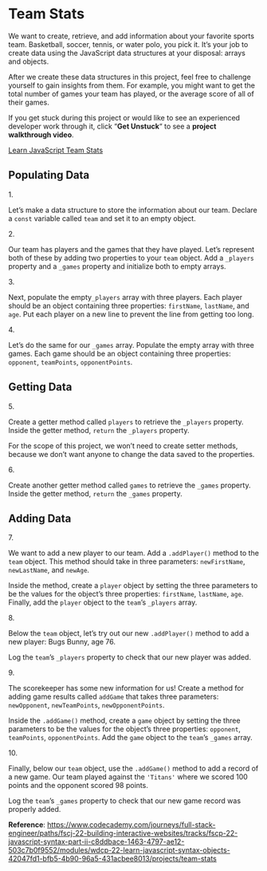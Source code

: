 # Team Stats

We want to create, retrieve, and add information about your favorite
sports team. Basketball, soccer, tennis, or water polo, you pick it.
It’s your job to create data using the JavaScript data structures at
your disposal: arrays and objects.

After we create these data structures in this project, feel free to
challenge yourself to gain insights from them. For example, you might
want to get the total number of games your team has played, or the
average score of all of their games.

If you get stuck during this project or would like to see an experienced
developer work through it, click “**Get Unstuck**“ to see a **project
walkthrough video**.

[Learn JavaScript Team Stats](https://www.youtube.com/watch?v=wxk9WKidl48)

## Populating Data

1\.

Let’s make a data structure to store the information about our team.
Declare a `const` variable called `team` and set it to an empty object.

2\.

Our team has players and the games that they have played. Let’s
represent both of these by adding two properties to your `team` object.
Add a `_players` property and a `_games` property and initialize both to
empty arrays.

3\.

Next, populate the empty`_players` array with three players. Each player
should be an object containing three properties: `firstName`,
`lastName`, and `age`. Put each player on a new line to prevent the line
from getting too long.

4\.

Let’s do the same for our `_games` array. Populate the empty array with
three games. Each game should be an object containing three properties:
`opponent`, `teamPoints`, `opponentPoints`.

## Getting Data

5\.

Create a getter method called `players` to retrieve the `_players`
property. Inside the getter method, `return` the `_players` property.

For the scope of this project, we won’t need to create setter methods,
because we don’t want anyone to change the data saved to the properties.

6\.

Create another getter method called `games` to retrieve the `_games`
property. Inside the getter method, `return` the `_games` property.

## Adding Data

7\.

We want to add a new player to our team. Add a `.addPlayer()` method to
the `team` object. This method should take in three parameters:
`newFirstName`, `newLastName`, and `newAge`.

Inside the method, create a `player` object by setting the three
parameters to be the values for the object’s three properties:
`firstName`, `lastName`, `age`. Finally, add the `player` object to the
`team`’s `_players` array.

8\.

Below the `team` object, let’s try out our new `.addPlayer()` method to
add a new player: Bugs Bunny, age 76.

Log the `team`’s `_players` property to check that our new player was
added.

9\.

The scorekeeper has some new information for us! Create a method for
adding game results called `addGame` that takes three parameters:
`newOpponent`, `newTeamPoints`, `newOpponentPoints`.

Inside the `.addGame()` method, create a `game` object by setting the
three parameters to be the values for the object’s three properties:
`opponent`, `teamPoints`, `opponentPoints`. Add the `game` object to the
`team`’s `_games` array.

10\.

Finally, below our `team` object, use the `.addGame()` method to add a
record of a new game. Our team played against the `'Titans'` where we
scored 100 points and the opponent scored 98 points.

Log the `team`’s `_games` property to check that our new game record was
properly added.

**Reference**: https://www.codecademy.com/journeys/full-stack-engineer/paths/fscj-22-building-interactive-websites/tracks/fscp-22-javascript-syntax-part-ii-c8ddbace-1463-4797-ae12-503c7b0f9552/modules/wdcp-22-learn-javascript-syntax-objects-42047fd1-bfb5-4b90-96a5-431acbee8013/projects/team-stats
